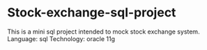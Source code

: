 # Stock-exchange-sql-project
This is a mini sql project intended to mock stock exchange system.
Language: sql
Technology: oracle 11g
